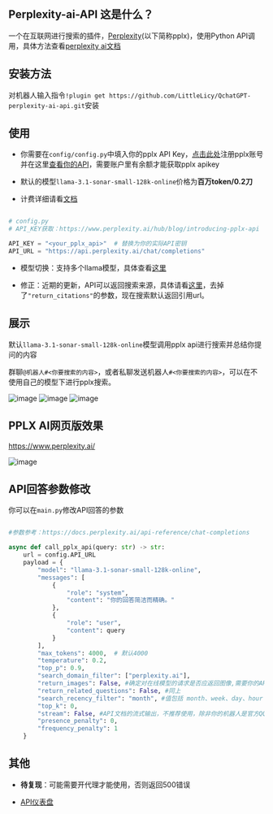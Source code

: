 ## Perplexity-ai-API 这是什么？

一个在互联网进行搜索的插件，[Perplexity](https://www.perplexity.ai/hub/blog/introducing-pplx-api)(以下简称pplx)，使用Python API调用，具体方法查看[perplexity ai文档](https://docs.perplexity.ai/home)

## 安装方法

对机器人输入指令`!plugin get https://github.com/LittleLicy/QchatGPT-perplexity-ai-api.git`安装

## 使用

- 你需要在`config/config.py`中填入你的pplx API Key，[点击此处](https://www.perplexity.ai/hub/blog/introducing-pplx-api)注册pplx账号并在这里[查看你的API](https://www.perplexity.ai/settings/api)，需要账户里有余额才能获取pplx apikey

- 默认的模型`llama-3.1-sonar-small-128k-online`价格为**百万token/0.2刀**

- 计费详细请看[文档](https://docs.perplexity.ai/guides/pricing)

```python

# config.py
# API_KEY获取：https://www.perplexity.ai/hub/blog/introducing-pplx-api

API_KEY = "<your_pplx_api>"  # 替换为你的实际API密钥
API_URL = "https://api.perplexity.ai/chat/completions"

```

- 模型切换：支持多个llama模型，具体查看[这里](https://docs.perplexity.ai/guides/model-cards)

- 修正：近期的更新，API可以返回搜索来源，具体请看[这里](https://docs.perplexity.ai)，去掉了`"return_citations"`的参数，现在搜索默认返回引用url。

## 展示

默认`llama-3.1-sonar-small-128k-online`模型调用pplx api进行搜索并总结你提问的内容

群聊`@机器人#<你要搜索的内容>`，或者私聊发送机器人`#<你要搜索的内容>`，可以在不使用自己的模型下进行pplx搜索。

![image](https://github.com/user-attachments/assets/00cbc2dc-ba6f-4f02-97f5-f773854712a7)
![image](https://github.com/user-attachments/assets/53a5bf8f-e570-48fc-a52f-b92e05590984)
![image](https://github.com/user-attachments/assets/44a1c9c2-7fca-4eaa-a671-4013e2fc16e4)

## PPLX AI网页版效果

https://www.perplexity.ai/    

![image](https://github.com/user-attachments/assets/deef97b0-58f9-4a34-89b8-614653410910)

## API回答参数修改

你可以在`main.py`修改API回答的参数

```python

#参数参考：https://docs.perplexity.ai/api-reference/chat-completions

async def call_pplx_api(query: str) -> str:
    url = config.API_URL
    payload = {
        "model": "llama-3.1-sonar-small-128k-online",
        "messages": [
            {
                "role": "system",
                "content": "你的回答简洁而精确。"
            },
            {
                "role": "user",
                "content": query
            }
        ],
        "max_tokens": 4000,  # 默认4000
        "temperature": 0.2,
        "top_p": 0.9,
        "search_domain_filter": ["perplexity.ai"],
        "return_images": False, #确定对在线模型的请求是否应返回图像,需要你的API有pplx的测试资格
        "return_related_questions": False, #同上
        "search_recency_filter": "month", #值包括 month、week、day、hour
        "top_k": 0,
        "stream": False, #API文档的流式输出，不推荐使用，除非你的机器人是官方QQ私聊机器人
        "presence_penalty": 0,
        "frequency_penalty": 1
    }
```

## 其他

- **待复现**：可能需要开代理才能使用，否则返回500错误

- [API仪表盘](https://www.perplexity.ai/settings/api)


